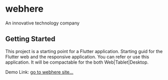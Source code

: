 # webhere

An innovative technology company

## Getting Started

This project is a starting point for a Flutter application. Starting guid for the Flutter web and the responsive application.
You can refer or use this application. It will be compactable for the both Web|Tablet|Desktop.

Demo Link: [go to webhere site...](https://jayamuruganj.github.io/webhere_website/)
